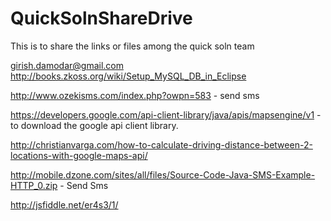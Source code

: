 # QuickSolnShareDrive
This is to share the links or files among the quick soln team

girish.damodar@gmail.com
http://books.zkoss.org/wiki/Setup_MySQL_DB_in_Eclipse


http://www.ozekisms.com/index.php?owpn=583 - send sms

https://developers.google.com/api-client-library/java/apis/mapsengine/v1 - to download the google api client library.

http://christianvarga.com/how-to-calculate-driving-distance-between-2-locations-with-google-maps-api/

http://mobile.dzone.com/sites/all/files/Source-Code-Java-SMS-Example-HTTP_0.zip - Send Sms 

http://jsfiddle.net/er4s3/1/
